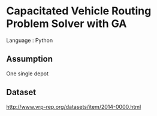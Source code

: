 # Capacitated Vehicle Routing Problem Solver with GA

Language : Python

## Assumption

One single depot

## Dataset

http://www.vrp-rep.org/datasets/item/2014-0000.html
